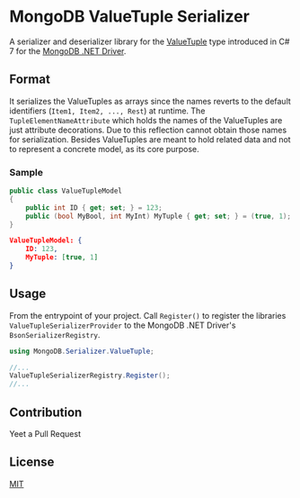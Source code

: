 # MongoDB ValueTuple Serializer
A serializer and deserializer library for the [ValueTuple](https://docs.microsoft.com/en-us/dotnet/api/system.valuetuple?view=netframework-4.8) type introduced in C# 7 for the [MongoDB .NET Driver](https://github.com/mongodb/mongo-csharp-driver). 

## Format
It serializes the ValueTuples as arrays since the names reverts to the default identifiers (`Item1, Item2, ..., Rest`) at runtime. The `TupleElementNameAttribute` which holds the names of the ValueTuples are just attribute decorations. Due to this reflection cannot obtain those names for serialization. Besides ValueTuples are meant to hold related data and not to represent a concrete model, as its core purpose.
### Sample
```csharp
public class ValueTupleModel
{
    public int ID { get; set; } = 123;
    public (bool MyBool, int MyInt) MyTuple { get; set; } = (true, 1);
} 
```
```json
ValueTupleModel: {
    ID: 123,
    MyTuple: [true, 1]
}
```

## Usage
From the entrypoint of your project. Call `Register()` to register the libraries `ValueTupleSerializerProvider` to the MongoDB .NET Driver's `BsonSerializerRegistry`.
```csharp
using MongoDB.Serializer.ValueTuple;

//...
ValueTupleSerializerRegistry.Register();
//...
```

## Contribution
Yeet a Pull Request

## License
[MIT](https://github.com/IanEscober/MongoDB-ValueTuple-Serializer/blob/master/License)